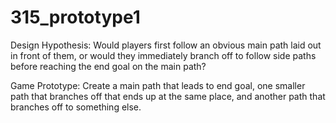 # 315_prototype1

Design Hypothesis: Would players first follow an obvious main path laid out in front of them, or would they immediately branch off to follow side paths before reaching the end goal on the main path?

Game Prototype: Create a main path that leads to end goal, one smaller path that branches off that ends up at the same place, and another path that branches off to something else.